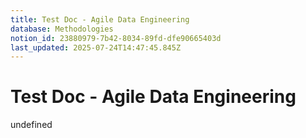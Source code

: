 ```yaml
---
title: Test Doc - Agile Data Engineering
database: Methodologies
notion_id: 23880979-7b42-8034-89fd-dfe90665403d
last_updated: 2025-07-24T14:47:45.845Z
---
```


# Test Doc - Agile Data Engineering

undefined
